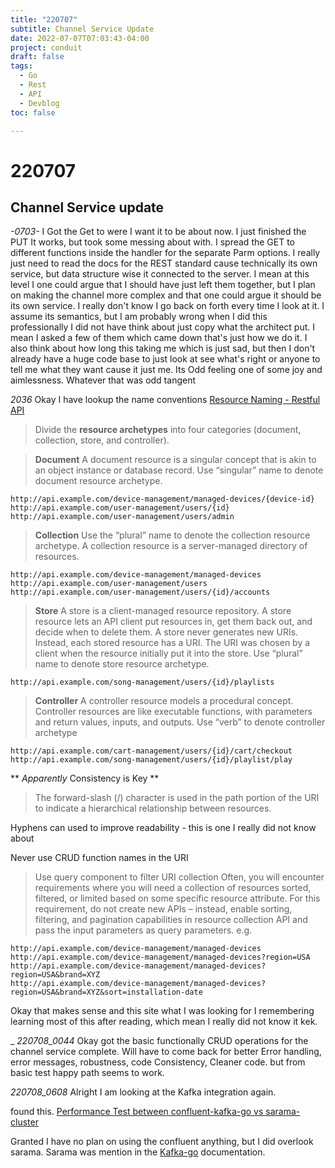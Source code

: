 ```yaml
---
title: "220707"
subtitle: Channel Service Update
date: 2022-07-07T07:03:43-04:00
project: conduit
draft: false
tags:
  - Go
  - Rest
  - API
  - Devblog  
toc: false

---
```


# 220707
## Channel Service update 
*-0703-*
I Got the Get to were I want it to be about now. I just finished the PUT It works, but took some messing about with. I spread the GET to different functions inside the handler for the separate Parm options. I really just need to read the docs for the REST standard cause technically its own service, but data structure wise it connected to the server. I mean at this level I one could argue that I should have just left them together, but I plan on making the channel more complex and that one could argue it should be its own service. I really don't know I go back on forth every time I look at it. I assume its semantics, but I am probably wrong when I did this professionally I did not have think about just copy what the architect put. I mean I asked a few of them which came down that's just how we do it.  I also think about how long this taking me which is just sad, but then I don't already have a huge code base to just look at see what's right or anyone to tell me what they want cause it just me. Its Odd feeling one of some joy and aimlessness. Whatever that was odd tangent  

*2036*
Okay I have lookup the name conventions [Resource Naming - Restful API](https://restfulapi.net/resource-naming/)

>Divide the **resource archetypes** into four categories (document, collection, store, and controller).

> **Document**
A document resource is a singular concept that is akin to an object instance or database record.
Use “singular” name to denote document resource archetype.
```
http://api.example.com/device-management/managed-devices/{device-id}
http://api.example.com/user-management/users/{id}
http://api.example.com/user-management/users/admin
```
> **Collection**
Use the “plural” name to denote the collection resource archetype.
A collection resource is a server-managed directory of resources.

```
http://api.example.com/device-management/managed-devices
http://api.example.com/user-management/users
http://api.example.com/user-management/users/{id}/accounts
```
> **Store**
A store is a client-managed resource repository. A store resource lets an API client put resources in, get them back out, and decide when to delete them.
A store never generates new URIs. Instead, each stored resource has a URI. The URI was chosen by a client when the resource initially put it into the store.
Use “plural” name to denote store resource archetype.
```
http://api.example.com/song-management/users/{id}/playlists
```
> **Controller**
A controller resource models a procedural concept. Controller resources are like executable functions, with parameters and return values, inputs, and outputs.
Use “verb” to denote controller archetype
```
http://api.example.com/cart-management/users/{id}/cart/checkout
http://api.example.com/song-management/users/{id}/playlist/play 
```

** *Apparently* Consistency is Key **

>The forward-slash (/) character is used in the path portion of the URI to indicate a hierarchical relationship between resources.

Hyphens can used to improve readability - this is one I really did not know about

Never use CRUD function names in the URI 

> Use query component to filter URI collection Often, you will encounter requirements where you will need a collection of resources sorted, filtered, or limited based on some specific resource attribute. For this requirement, do not create new APIs – instead, enable sorting, filtering, and pagination capabilities in resource collection API and pass the input parameters as query parameters. e.g.
```
http://api.example.com/device-management/managed-devices
http://api.example.com/device-management/managed-devices?region=USA
http://api.example.com/device-management/managed-devices?region=USA&brand=XYZ
http://api.example.com/device-management/managed-devices?region=USA&brand=XYZ&sort=installation-date
```

Okay that makes sense and this site what I was looking for I remembering learning most of this after reading, which mean I really did not know it kek. 

_ 
*220708_0044*
Okay got the basic functionally CRUD operations for the channel service complete. Will have to come back for better Error handling, error messages, robustness, code Consistency, Cleaner code. but from basic test happy path seems to work.     

*220708_0608*
Alright I am looking at the Kafka integration again. 

found this. [Performance Test between confluent-kafka-go vs sarama-cluster](https://gist.github.com/savaki/a19dcc1e72cb5d621118fbee1db4e61f)

Granted I have no plan on using the confluent anything, but I did overlook sarama. Sarama was mention in the [Kafka-go](https://github.com/segmentio/kafka-go) documentation.
